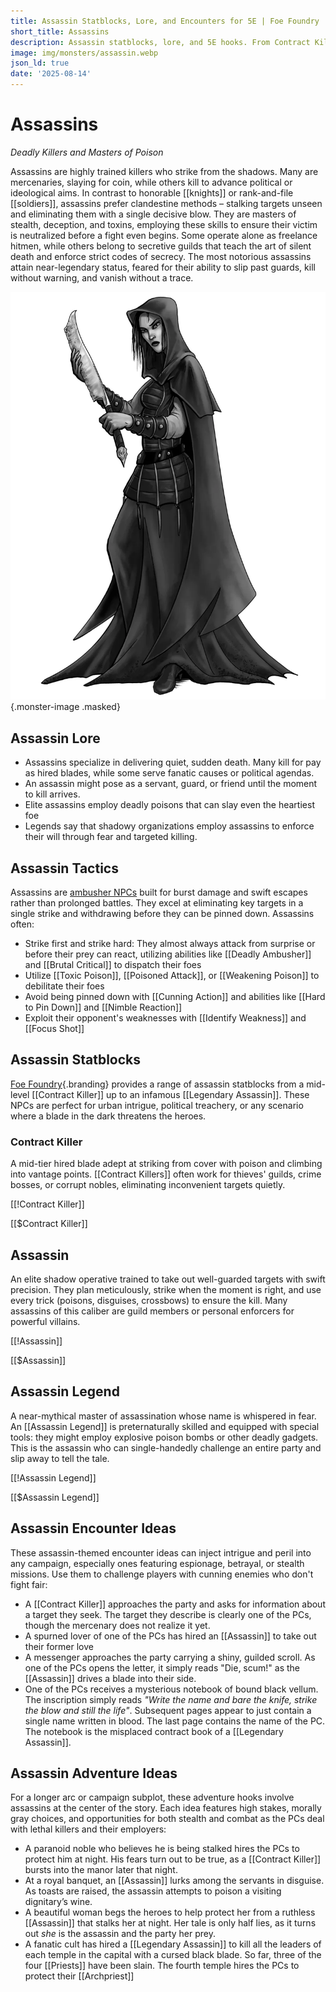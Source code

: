 ```yaml
---
title: Assassin Statblocks, Lore, and Encounters for 5E | Foe Foundry
short_title: Assassins
description: Assassin statblocks, lore, and 5E hooks. From Contract Killers to Legendary Assassins, bring deadly intrigue and stealth to your campaign.
image: img/monsters/assassin.webp
json_ld: true
date: '2025-08-14'
---
```


# Assassins

*Deadly Killers and Masters of Poison*

Assassins are highly trained killers who strike from the shadows. Many are mercenaries, slaying for coin, while others kill to advance political or ideological aims. In contrast to honorable [[knights]] or rank-and-file [[soldiers]], assassins prefer clandestine methods – stalking targets unseen and eliminating them with a single decisive blow. They are masters of stealth, deception, and toxins, employing these skills to ensure their victim is neutralized before a fight even begins. Some operate alone as freelance hitmen, while others belong to secretive guilds that teach the art of silent death and enforce strict codes of secrecy. The most notorious assassins attain near-legendary status, feared for their ability to slip past guards, kill without warning, and vanish without a trace.

![A hooded assassin brandishing a curved blade – the embodiment of a silent killer lurking in the shadows, ready to strike](../img/monsters/assassin.webp){.monster-image .masked}

## Assassin Lore

- Assassins specialize in delivering quiet, sudden death. Many kill for pay as hired blades, while some serve fanatic causes or political agendas.
- An assassin might pose as a servant, guard, or friend until the moment to kill arrives.
- Elite assassins employ deadly poisons that can slay even the heartiest foe
- Legends say that shadowy organizations employ assassins to enforce their will through fear and targeted killing.

## Assassin Tactics

Assassins are [ambusher NPCs](../topics/monster_roles.md#ambusher) built for burst damage and swift escapes rather than prolonged battles. They excel at eliminating key targets in a single strike and withdrawing before they can be pinned down. Assassins often:

- Strike first and strike hard: They almost always attack from surprise or before their prey can react, utilizing abilities like [[Deadly Ambusher]] and [[Brutal Critical]] to dispatch their foes
- Utilize [[Toxic Poison]], [[Poisoned Attack]], or [[Weakening Poison]] to debilitate their foes
- Avoid being pinned down with [[Cunning Action]] and abilities like [[Hard to Pin Down]] and [[Nimble Reaction]]
- Exploit their opponent's weaknesses with [[Identify Weakness]] and [[Focus Shot]]

## Assassin Statblocks

[Foe Foundry](../index.md){.branding} provides a range of assassin statblocks from a mid-level [[Contract Killer]] up to an infamous [[Legendary Assassin]]. These NPCs are perfect for urban intrigue, political treachery, or any scenario where a blade in the dark threatens the heroes.

### Contract Killer

A mid-tier hired blade adept at striking from cover with poison and climbing into vantage points. [[Contract Killers]] often work for thieves' guilds, crime bosses, or corrupt nobles, eliminating inconvenient targets quietly.

[[!Contract Killer]]

[[$Contract Killer]]

## Assassin

An elite shadow operative trained to take out well-guarded targets with swift precision. They plan meticulously, strike when the moment is right, and use every trick (poisons, disguises, crossbows) to ensure the kill. Many assassins of this caliber are guild members or personal enforcers for powerful villains.

[[!Assassin]]

[[$Assassin]]

## Assassin Legend

A near-mythical master of assassination whose name is whispered in fear. An [[Assassin Legend]] is preternaturally skilled and equipped with special tools: they might employ explosive poison bombs or other deadly gadgets. This is the assassin who can single-handedly challenge an entire party and slip away to tell the tale.

[[!Assassin Legend]]

[[$Assassin Legend]]

## Assassin Encounter Ideas

These assassin-themed encounter ideas can inject intrigue and peril into any campaign, especially ones featuring espionage, betrayal, or stealth missions. Use them to challenge players with cunning enemies who don't fight fair:

- A [[Contract Killer]] approaches the party and asks for information about a target they seek. The target they describe is clearly one of the PCs, though the mercenary does not realize it yet.
- A spurned lover of one of the PCs has hired an [[Assassin]] to take out their former love
- A messenger approaches the party carrying a shiny, guilded scroll. As one of the PCs opens the letter, it simply reads "Die, scum!" as the [[Assassin]] drives a blade into their side.
- One of the PCs receives a mysterious notebook of bound black vellum. The inscription simply reads *"Write the name and bare the knife, strike the blow and still the life"*. Subsequent pages appear to just contain a single name written in blood. The last page contains the name of the PC. The notebook is the misplaced contract book of a [[Legendary Assassin]].

## Assassin Adventure Ideas

For a longer arc or campaign subplot, these adventure hooks involve assassins at the center of the story. Each idea features high stakes, morally gray choices, and opportunities for both stealth and combat as the PCs deal with lethal killers and their employers:

- A paranoid noble who believes he is being stalked hires the PCs to protect him at night. His fears turn out to be true, as a [[Contract Killer]] bursts into the manor later that night.
- At a royal banquet, an [[Assassin]] lurks among the servants in disguise. As toasts are raised, the assassin attempts to poison a visiting dignitary’s wine.
- A beautiful woman begs the heroes to help protect her from a ruthless [[Assassin]] that stalks her at night. Her tale is only half lies, as it turns out *she* is the assassin and the party her prey.
- A fanatic cult has hired a [[Legendary Assassin]] to kill all the leaders of each temple in the capital with a cursed black blade. So far, three of the four [[Priests]] have been slain. The fourth temple hires the PCs to protect their [[Archpriest]]